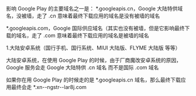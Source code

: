 影响 Google Play 的主要域名之一是： 
*.googleapis.cn，Google 大陆特供域名，没被墙，走了 .cn 意味着最终下载应用的域名是没有被墙的域名

*.googleapis.com，Google 国际供应域名（其实也没有被墙，但是它影响最终下载的域名，走了 .com 意味着最终下载应用的域名是被墙的域名

1.大陆安卓系统（国行手机、国行系统、MIUI 大陆版、FLYME 大陆版 等等）

大陆安卓系统，在使用 Google Play 的时候，由于厂商魔改安卓系统的原因，Google 服务会走 Google 大陆特供 .cn 域名 而不是国际 .com 域名

如果你在用 Google Play 的时候走的是 *.googleapis.cn 域名，那么最终下载应用最终会走 *.xn--ngstr--lar8j.com
